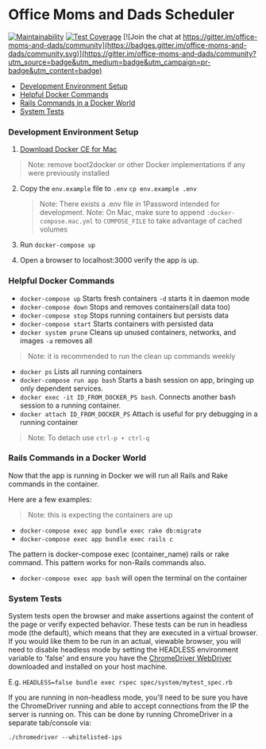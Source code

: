 # Office Moms and Dads Scheduler
[![Maintainability](https://api.codeclimate.com/v1/badges/aaf7efce352e6a023791/maintainability)](https://codeclimate.com/github/OfficeMomsandDads/scheduler/maintainability) [![Test Coverage](https://api.codeclimate.com/v1/badges/aaf7efce352e6a023791/test_coverage)](https://codeclimate.com/github/OfficeMomsandDads/scheduler/test_coverage) [![Join the chat at https://gitter.im/office-moms-and-dads/community](https://badges.gitter.im/office-moms-and-dads/community.svg)](https://gitter.im/office-moms-and-dads/community?utm_source=badge&utm_medium=badge&utm_campaign=pr-badge&utm_content=badge)

* [Development Environment Setup](#development-environment-setup)
* [Helpful Docker Commands](#helpful-docker-commands)
* [Rails Commands in a Docker World](#rails-commands-in-a-docker-world)
* [System Tests](#system-tests)

### Development Environment Setup

1. [Download Docker CE for Mac](https://store.docker.com/editions/community/docker-ce-desktop-mac)
> Note: remove boot2docker or other Docker implementations if any were previously installed
2.  Copy the `env.example` file to `.env`
    `cp env.example .env `
    > Note: There exists a .env file in 1Password intended for development.
    > Note: On Mac, make sure to append `:docker-compose.mac.yml` to `COMPOSE_FILE` to take advantage of cached volumes

3. Run `docker-compose up`
4. Open a browser to localhost:3000 verify the app is up.

### Helpful Docker Commands
* `docker-compose up` Starts fresh containers `-d` starts it in daemon mode
* `docker-compose down` Stops and removes containers(all data too)
* `docker-compose stop` Stops running containers but persists data
* `docker-compose start` Starts containers with persisted data
* `docker system prune` Cleans up unused containers, networks, and images `-a` removes all
> Note: it is recommended to run the clean up commands weekly
* `docker ps` Lists all running containers
* `docker-compose run app bash` Starts a bash session on app, bringing up only dependent services.
* `docker exec -it ID_FROM_DOCKER_PS bash`. Connects another bash session to a running container.
* `docker attach ID_FROM_DOCKER_PS` Attach is useful for pry debugging in a running container
> Note: To detach use `ctrl-p + ctrl-q`

### Rails Commands in a Docker World
Now that the app is running in Docker we will run all Rails and Rake commands in the container.

Here are a few examples:
> Note: this is expecting the containers are up

* `docker-compose exec app bundle exec rake db:migrate`
* `docker-compose exec app bundle exec rails c`

The pattern is docker-compose exec (container_name) rails or rake command.
This pattern works for non-Rails commands also.

* `docker-compose exec app bash` will open the terminal on the container

### System Tests

System tests open the browser and make assertions against the content of the
page or verify expected behavior. These tests can be run in headless mode (the
default), which means that they are executed in a virtual browser. If you would
like them to be run in an actual, viewable browser, you will need to disable
headless mode by setting the HEADLESS environment variable to 'false' and ensure
you have the [ChromeDriver WebDriver](https://sites.google.com/a/chromium.org/chromedriver/downloads)
downloaded and installed on your host machine.

E.g. `HEADLESS=false bundle exec rspec spec/system/mytest_spec.rb`

If you are running in non-headless mode, you'll need to be sure you have the ChromeDriver running and able to accept connections from the IP the server is running on. This can be done by running ChromeDriver in a separate tab/console via:

`./chromedriver --whitelisted-ips`
